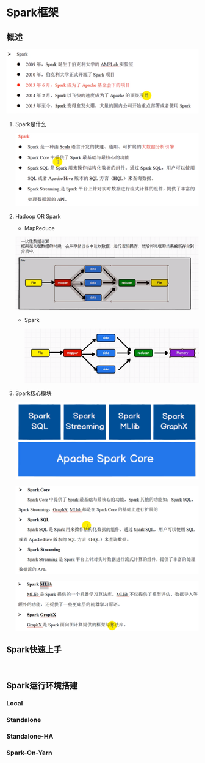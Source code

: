 # Spark框架

## 概述

![image-20210602210635196](./image-20210602210635196.png)

1. Spark是什么

   ![image-20210602210807638](./image-20210602210807638.png)

2. Hadoop OR Spark

   - MapReduce

   ![image-20210602211046506](./image-20210602211046506.png)

   - Spark

     ![image-20210602211232405](./image-20210602211232405.png)

3. Spark核心模块

   ![image-20210602211428213](./image-20210602211428213.png)

   ![image-20210602211523925](./image-20210602211523925.png)

   ![image-20210602211624138](./image-20210602211624138.png)

## Spark快速上手

​	

## Spark运行环境搭建

### Local



### Standalone



### Standalone-HA



### Spark-On-Yarn







